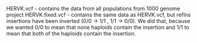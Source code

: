 HERVK.vcf - contains the data from all populations from 1000 genome project
HERVK.fixed.vcf - contains the same data as HERVK.vcf, but refIns insertions have been inverted (0/0 -> 1/1 , 1/1 -> 0/0). We did that,
because we wanted 0/0 to mean that none haploids contain the insertion and 1/1 to mean that both of the haploids contain the insertion.